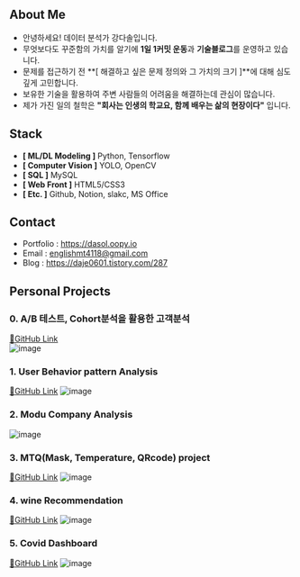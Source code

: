 
## About Me

- 안녕하세요! 데이터 분석가 강다솔입니다.
- 무엇보다도 꾸준함의 가치를 알기에 **1일 1커밋 운동**과 **기술블로그**를 운영하고 있습니다.
- 문제를 접근하기 전 **[ 해결하고 싶은 문제 정의와 그 가치의 크기 ]**에 대해 심도 깊게 고민합니다.
- 보유한 기술을 활용하여 주변 사람들의 어려움을 해결하는데 관심이 많습니다.
- 제가 가진 일의 철학은 **"회사는 인생의 학교요, 함께 배우는 삶의 현장이다"** 입니다.
  
  
## Stack
- **[ ML/DL Modeling ]** Python, Tensorflow
- **[ Computer Vision ]** YOLO, OpenCV
- **[ SQL ]**  MySQL
- **[ Web Front ]** HTML5/CSS3
- **[ Etc. ]** Github, Notion, slakc, MS Office
  
## Contact
 - Portfolio : https://dasol.oopy.io
 - Email : englishmt4118@gmail.com
 - Blog : https://daje0601.tistory.com/287
  
  
## Personal Projects  
### 0. A/B 테스트, Cohort분석을 활용한 고객분석
[🔗GitHub Link](https://github.com/daje0601/AB_Test_-_Cohort_analytic)  
![image](https://user-images.githubusercontent.com/73736988/128311917-3f2475fa-aaf7-404f-a191-81d334b4810d.png)  


### 1. User Behavior pattern Analysis 
[🔗GitHub Link](https://github.com/daje0601/Behavioral-pattern-analysis)
![image](https://user-images.githubusercontent.com/73736988/125594329-adb073da-0d42-4636-9352-d61ac82f85d2.png)

### 2. Modu Company Analysis 
![image](https://user-images.githubusercontent.com/73736988/125594023-4f0a134e-7ec1-4a9b-8a1b-888ee360e274.png)

### 3. MTQ(Mask, Temperature, QRcode) project
[🔗GitHub Link](https://github.com/daje0601/YOLO_MASK_TEMPERATURE_DEDECTION)
![image](https://user-images.githubusercontent.com/73736988/125593413-c1f5ae95-febe-43ba-bf5a-c257f9dcb878.png)

### 4. wine Recommendation 
[🔗GitHub Link](https://github.com/daje0601/DS_project)
![image](https://user-images.githubusercontent.com/73736988/125593542-dd3b4cec-057a-4cd7-aab4-cd751064bd25.png)

### 5. Covid Dashboard
[🔗GitHub Link](https://github.com/daje0601/covid19-dashboard)
![image](https://user-images.githubusercontent.com/73736988/127082333-bcf25a21-992d-4b05-a9ab-d36cd37865f3.png)
